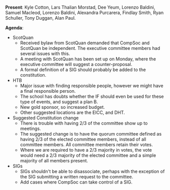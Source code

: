 ﻿---
date: 2019-11-21 5:30pm
---

**Present**:
Kyle Cotton, Lars Thalian Morstad, Dee Yeum, Lorenzo Baldini, Samuel Macleod, Lorenzo Baldini, Alexandra Purcarera, Findlay Smith, Ryan Schuller, Tony Duggan, Alan Paul.

**Agenda**:
* ScotQuan
	* Received bylaw from ScotQuan demanded that CompSoc and ScotQuan be independent. The executive committee members had several issues with this.
	* A meeting with ScotQuan has been set up on Monday, where the executive committee will suggest a counter-proposal.
	* A formal definition of a SIG should probably be added to the constitution.  
* HTB
	* Major issue with finding responsible people, however we might have a final responsible person. 
	* The school has doubts whether the IF should even be used for these type of events, and suggest a plan B.
	* New gold sponsor, so increased budget. 
	* Other suggested locations are the EICC, and DHT.
* Suggested Constitution change
	* There is trouble with having 2/3 of the committee show up to meetings.
	* The suggested change is to have the quorum committee defined as having 2/3 of the elected committee members, instead of all committee members. All committee members retain their votes. 
	* Where we are required to have a 2/3 majority in votes, the vote would need a 2/3 majority of the elected committee and a simple majority of all members present.
* SIGs
	* SIGs shouldn't be able to disassociate, perhaps with the exception of the SIG submitting a written request to the committee. 
	* Add cases where CompSoc can take control of a SIG.


